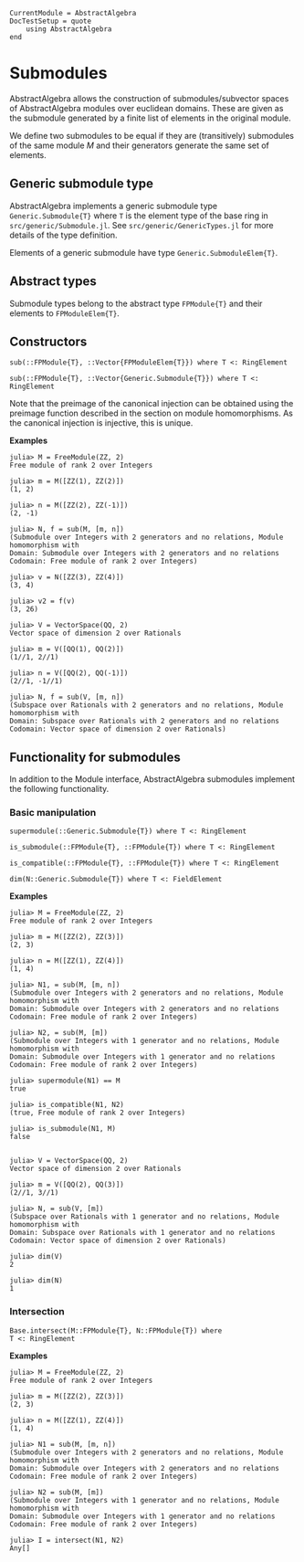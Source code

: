 ```@meta
CurrentModule = AbstractAlgebra
DocTestSetup = quote
    using AbstractAlgebra
end
```

# Submodules

AbstractAlgebra allows the construction of submodules/subvector spaces of
AbstractAlgebra modules over euclidean domains. These are given as the
submodule generated by a finite list of elements in the original module.

We define two submodules to be equal if they are (transitively) submodules
of the same module $M$ and their generators generate the same set of elements.

## Generic submodule type

AbstractAlgebra implements a generic submodule type `Generic.Submodule{T}`
where `T` is the element type of the base ring in `src/generic/Submodule.jl`.
See `src/generic/GenericTypes.jl` for more details of the type definition.

Elements of a generic submodule have type `Generic.SubmoduleElem{T}`.

## Abstract types

Submodule types belong to the abstract type `FPModule{T}` and their elements
to `FPModuleElem{T}`.

## Constructors

```@docs
sub(::FPModule{T}, ::Vector{FPModuleElem{T}}) where T <: RingElement
```

```@docs
sub(::FPModule{T}, ::Vector{Generic.Submodule{T}}) where T <: RingElement
```

Note that the preimage of the canonical injection can be obtained using the
preimage function described in the section on module homomorphisms. As the
canonical injection is injective, this is unique.

**Examples**

```jldoctest
julia> M = FreeModule(ZZ, 2)
Free module of rank 2 over Integers

julia> m = M([ZZ(1), ZZ(2)])
(1, 2)

julia> n = M([ZZ(2), ZZ(-1)])
(2, -1)

julia> N, f = sub(M, [m, n])
(Submodule over Integers with 2 generators and no relations, Module homomorphism with
Domain: Submodule over Integers with 2 generators and no relations
Codomain: Free module of rank 2 over Integers)

julia> v = N([ZZ(3), ZZ(4)])
(3, 4)

julia> v2 = f(v)
(3, 26)

julia> V = VectorSpace(QQ, 2)
Vector space of dimension 2 over Rationals

julia> m = V([QQ(1), QQ(2)])
(1//1, 2//1)

julia> n = V([QQ(2), QQ(-1)])
(2//1, -1//1)

julia> N, f = sub(V, [m, n])
(Subspace over Rationals with 2 generators and no relations, Module homomorphism with
Domain: Subspace over Rationals with 2 generators and no relations
Codomain: Vector space of dimension 2 over Rationals)

```

## Functionality for submodules

In addition to the Module interface, AbstractAlgebra submodules implement the
following functionality.

### Basic manipulation

```@docs
supermodule(::Generic.Submodule{T}) where T <: RingElement
```

```@docs
is_submodule(::FPModule{T}, ::FPModule{T}) where T <: RingElement
```

```@docs
is_compatible(::FPModule{T}, ::FPModule{T}) where T <: RingElement
```

```@docs
dim(N::Generic.Submodule{T}) where T <: FieldElement
```

**Examples**

```jldoctest
julia> M = FreeModule(ZZ, 2)
Free module of rank 2 over Integers

julia> m = M([ZZ(2), ZZ(3)])
(2, 3)

julia> n = M([ZZ(1), ZZ(4)])
(1, 4)

julia> N1, = sub(M, [m, n])
(Submodule over Integers with 2 generators and no relations, Module homomorphism with
Domain: Submodule over Integers with 2 generators and no relations
Codomain: Free module of rank 2 over Integers)

julia> N2, = sub(M, [m])
(Submodule over Integers with 1 generator and no relations, Module homomorphism with
Domain: Submodule over Integers with 1 generator and no relations
Codomain: Free module of rank 2 over Integers)

julia> supermodule(N1) == M
true

julia> is_compatible(N1, N2)
(true, Free module of rank 2 over Integers)

julia> is_submodule(N1, M)
false


julia> V = VectorSpace(QQ, 2)
Vector space of dimension 2 over Rationals

julia> m = V([QQ(2), QQ(3)])
(2//1, 3//1)

julia> N, = sub(V, [m])
(Subspace over Rationals with 1 generator and no relations, Module homomorphism with
Domain: Subspace over Rationals with 1 generator and no relations
Codomain: Vector space of dimension 2 over Rationals)

julia> dim(V)
2

julia> dim(N)
1

```

### Intersection

```@docs
Base.intersect(M::FPModule{T}, N::FPModule{T}) where
T <: RingElement
```

**Examples**

```jldoctest
julia> M = FreeModule(ZZ, 2)
Free module of rank 2 over Integers

julia> m = M([ZZ(2), ZZ(3)])
(2, 3)

julia> n = M([ZZ(1), ZZ(4)])
(1, 4)

julia> N1 = sub(M, [m, n])
(Submodule over Integers with 2 generators and no relations, Module homomorphism with
Domain: Submodule over Integers with 2 generators and no relations
Codomain: Free module of rank 2 over Integers)

julia> N2 = sub(M, [m])
(Submodule over Integers with 1 generator and no relations, Module homomorphism with
Domain: Submodule over Integers with 1 generator and no relations
Codomain: Free module of rank 2 over Integers)

julia> I = intersect(N1, N2)
Any[]
```
